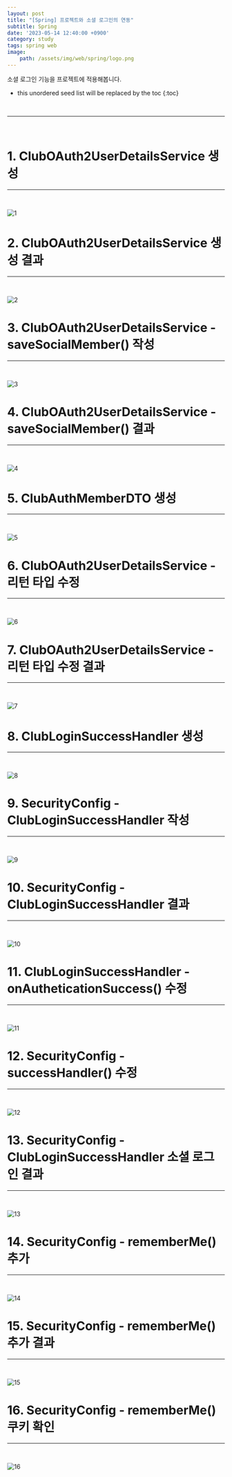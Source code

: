 ```yaml
---
layout: post
title: "[Spring] 프로젝트와 소셜 로그인의 연동"
subtitle: Spring
date: '2023-05-14 12:40:00 +0900'
category: study
tags: spring web
image:
    path: /assets/img/web/spring/logo.png
---
```


소셜 로그인 기능을 프로젝트에 적용해봅니다.

<!--more-->

* this unordered seed list will be replaced by the toc
{:toc}
<br>



---
<br>

# 1. ClubOAuth2UserDetailsService 생성
---
<br>

![1](/assets/img/web/spring/2023-05-14-[Spring]_프로젝트와_소셜_로그인의_연동/1.png)
<br>



# 2. ClubOAuth2UserDetailsService 생성 결과
---
<br>

![2](/assets/img/web/spring/2023-05-14-[Spring]_프로젝트와_소셜_로그인의_연동/2.png)
<br>




# 3. ClubOAuth2UserDetailsService - saveSocialMember() 작성
---
<br>

![3](/assets/img/web/spring/2023-05-14-[Spring]_프로젝트와_소셜_로그인의_연동/3.png)
<br>



# 4. ClubOAuth2UserDetailsService - saveSocialMember() 결과
---
<br>

![4](/assets/img/web/spring/2023-05-14-[Spring]_프로젝트와_소셜_로그인의_연동/4.png)
<br>




# 5. ClubAuthMemberDTO 생성
---
<br>

![5](/assets/img/web/spring/2023-05-14-[Spring]_프로젝트와_소셜_로그인의_연동/5.png)
<br>



# 6. ClubOAuth2UserDetailsService - 리턴 타입 수정
---
<br>

![6](/assets/img/web/spring/2023-05-14-[Spring]_프로젝트와_소셜_로그인의_연동/6.png)
<br>



# 7. ClubOAuth2UserDetailsService - 리턴 타입 수정 결과
---
<br>

![7](/assets/img/web/spring/2023-05-14-[Spring]_프로젝트와_소셜_로그인의_연동/7.png)
<br>



# 8. ClubLoginSuccessHandler 생성
---
<br>

![8](/assets/img/web/spring/2023-05-14-[Spring]_프로젝트와_소셜_로그인의_연동/8.png)
<br>




# 9. SecurityConfig - ClubLoginSuccessHandler 작성
---
<br>

![9](/assets/img/web/spring/2023-05-14-[Spring]_프로젝트와_소셜_로그인의_연동/9.png)
<br>



# 10. SecurityConfig - ClubLoginSuccessHandler 결과
---
<br>

![10](/assets/img/web/spring/2023-05-14-[Spring]_프로젝트와_소셜_로그인의_연동/10m.png)
<br>



# 11. ClubLoginSuccessHandler - onAutheticationSuccess() 수정
---
<br>

![11](/assets/img/web/spring/2023-05-14-[Spring]_프로젝트와_소셜_로그인의_연동/11.png)
<br>



# 12. SecurityConfig - successHandler() 수정
---
<br>

![12](/assets/img/web/spring/2023-05-14-[Spring]_프로젝트와_소셜_로그인의_연동/12.png)
<br>



# 13. SecurityConfig - ClubLoginSuccessHandler 소셜 로그인 결과
---
<br>

![13](/assets/img/web/spring/2023-05-14-[Spring]_프로젝트와_소셜_로그인의_연동/13.png)
<br>



# 14. SecurityConfig - rememberMe() 추가
---
<br>

![14](/assets/img/web/spring/2023-05-14-[Spring]_프로젝트와_소셜_로그인의_연동/14.png)
<br>



# 15. SecurityConfig - rememberMe() 추가 결과
---
<br>

![15](/assets/img/web/spring/2023-05-14-[Spring]_프로젝트와_소셜_로그인의_연동/15.png)
<br>



# 16. SecurityConfig - rememberMe() 쿠키 확인
---
<br>

![16](/assets/img/web/spring/2023-05-14-[Spring]_프로젝트와_소셜_로그인의_연동/16.png)
<br>



